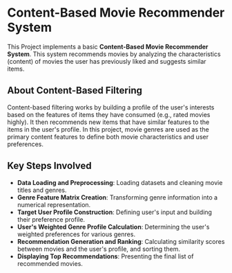 # Content-Based Movie Recommender System

This Project  implements a basic **Content-Based Movie Recommender System**. This system recommends movies by analyzing the characteristics (content) of movies the user has previously liked and suggests similar items.

## About Content-Based Filtering

Content-based filtering works by building a profile of the user's interests based on the features of items they have consumed (e.g., rated movies highly). It then recommends new items that have similar features to the items in the user's profile. In this project, movie genres are used as the primary content features to define both movie characteristics and user preferences.

## Key Steps Involved

* **Data Loading and Preprocessing**: Loading datasets and cleaning movie titles and genres.
* **Genre Feature Matrix Creation**: Transforming genre information into a numerical representation.
* **Target User Profile Construction**: Defining user's input and building their preference profile.
* **User's Weighted Genre Profile Calculation**: Determining the user's weighted preferences for various genres.
* **Recommendation Generation and Ranking**: Calculating similarity scores between movies and the user's profile, and sorting them.
* **Displaying Top Recommendations**: Presenting the final list of recommended movies.

